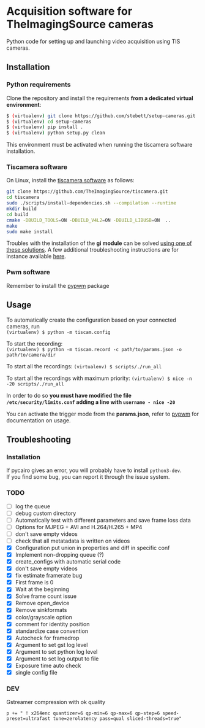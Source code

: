 # Acquisition software for TheImagingSource cameras

Python code for setting up and launching video acquisition using TIS cameras.



## Installation
### Python requirements
Clone the repository and install the requirements **from a dedicated virtual environment**:
```bash
$ (virtualenv) git clone https://github.com/stebett/setup-cameras.git
$ (virtualenv) cd setup-cameras
$ (virtualenv) pip install .
$ (virtualenv) python setup.py clean
```

This environment must be activated when running the tiscamera software installation.

### Tiscamera software
On Linux, install the [tiscamera software](https://github.com/TheImagingSource/tiscamera) as follows:
```bash
git clone https://github.com/TheImagingSource/tiscamera.git
cd tiscamera
sudo ./scripts/install-dependencies.sh --compilation --runtime
mkdir build
cd build
cmake -DBUILD_TOOLS=ON -DBUILD_V4L2=ON -DBUILD_LIBUSB=ON  ..
make
sudo make install
```

Troubles with the installation of the **gi module** can be solved [using one of these solutions](https://askubuntu.com/a/1045213). A few additional troubleshooting instructions are for instance available [here](https://githubmemory.com/repo/TheImagingSource/tiscamera/issues/397).


### Pwm software
Remember to install the [pypwm](https://github.com/rfayat/PWM_Arduino) package


## Usage

To automatically create the configuration based on your connected cameras, run  
`(virtualenv) $ python -m tiscam.config` 

To start the recording:  
`(virtualenv) $ python -m tiscam.record -c path/to/params.json -o path/to/camera/dir`

To start all the recordings: 
`(virtualenv) $ scripts/./run_all`

To start all the recordings with maximum priority: 
`(virtualenv) $ nice -n -20 scripts/./run_all`

In order to do so **you must have modified the file `/etc/security/limits.conf` adding a line with `username - nice -20`**


You can activate the trigger mode from the **params.json**, refer to [pypwm](https://github.com/rfayat/PWM_Arduino) for documentation on usage.

## Troubleshooting

### Installation

If pycairo gives an error, you will probably have to install `python3-dev`.  
If you find some bug, you can report it through the issue system.

### TODO

- [ ] log the queue
- [ ] debug custom directory
- [ ] Automatically test with different parameters and save frame loss data
- [ ] Options for MJPEG + AVI and H.264/H.265 + MP4
- [ ] don't save empty videos
- [ ] check that all metatadata is written on videos
- [x] Configuration put union in properties and diff in specific conf
- [x] Implement non-dropping queue (?)
- [x] create_configs with automatic serial code
- [x] don't save empty videos
- [x] fix estimate framerate bug
- [x] First frame is 0
- [x] Wait at the beginning
- [x] Solve frame count issue
- [x] Remove open_device
- [x] Remove sinkformats
- [x] color/grayscale option
- [x] comment for identity position
- [x] standardize case convention
- [x] Autocheck for framedrop
- [x] Argument to set gst log level
- [x] Argument to set python log level
- [x] Argument to set log output to file
- [x] Exposure time auto check
- [x] single config file

### DEV

Gstreamer compression with ok quality

	p += " ! x264enc quantizer=6 qp-min=6 qp-max=6 qp-step=6 speed-preset=ultrafast tune=zerolatency pass=qual sliced-threads=true"
